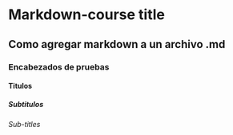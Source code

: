 # Markdown-course title 
## Como agregar markdown a un archivo .md
### Encabezados de pruebas
#### Titulos
##### Subtitulos
###### Sub-titles
